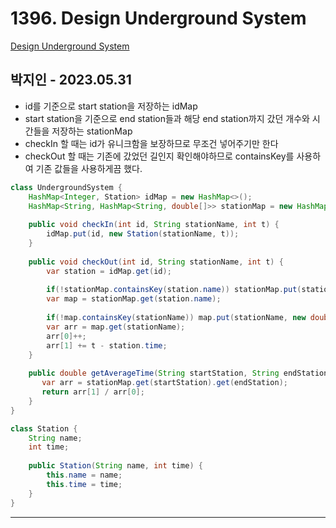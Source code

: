 # 1396. Design Underground System

[Design Underground System](https://leetcode.com/problems/design-underground-system/)

## 박지인 - 2023.05.31

- id를 기준으로 start station을 저장하는 idMap
- start station을 기준으로 end station들과 해당 end station까지 갔던 개수와 시간들을 저장하는 stationMap
- checkIn 할 때는 id가 유니크함을 보장하므로 무조건 넣어주기만 한다
- checkOut 할 때는 기존에 갔었던 길인지 확인해야하므로 containsKey를 사용하여 기존 값들을 사용하게끔 했다.

```java
class UndergroundSystem {
    HashMap<Integer, Station> idMap = new HashMap<>();
    HashMap<String, HashMap<String, double[]>> stationMap = new HashMap<>();
    
    public void checkIn(int id, String stationName, int t) {
        idMap.put(id, new Station(stationName, t));
    }
    
    public void checkOut(int id, String stationName, int t) {
        var station = idMap.get(id);
        
        if(!stationMap.containsKey(station.name)) stationMap.put(station.name, new HashMap<>());
        var map = stationMap.get(station.name);
        
        if(!map.containsKey(stationName)) map.put(stationName, new double[2]);
        var arr = map.get(stationName);
        arr[0]++;
        arr[1] += t - station.time;
    }
    
    public double getAverageTime(String startStation, String endStation) {
       var arr = stationMap.get(startStation).get(endStation);
       return arr[1] / arr[0]; 
    }
}

class Station {
    String name;
    int time;
    
    public Station(String name, int time) {
        this.name = name;
        this.time = time;
    }
}
```

---
